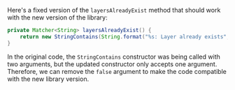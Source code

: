 Here's a fixed version of the `layersAlreadyExist` method that should work with the new version of the library:

```java
private Matcher<String> layersAlreadyExist() {
    return new StringContains(String.format("%s: Layer already exists", this.image.layer()));
}
```

In the original code, the `StringContains` constructor was being called with two arguments, but the updated constructor only accepts one argument. Therefore, we can remove the `false` argument to make the code compatible with the new library version.